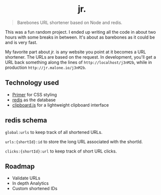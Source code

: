 <center><h1>jr.</h1></center>

> Barebones URL shortener based on Node and redis.

This was a fun random project. I ended up writing all the code in about two hours with some breaks in between. It's about as barebones as it could be and is very fast.

My favorite part about *jr.* is any website you point at it becomes a URL shortener. The URLs are based on the request. In development, you'll get a URL back something along the lines of `http://localhost/j3nM2b`, while in production `http://jr.malone.io/j3nM2b`.

## Technology used

 * [Primer](http://primercss.io/) for CSS styling
 * [redis](http://redis.io/) as the database
 * [clipboard.js](https://clipboardjs.com/) for a lightweight clipboard interface

## redis schema

`global:urls` to keep track of all shortened URLs.

`urls:{shortId}:id` to store the long URL associated with the shortId.

`clicks:{shortId}:url` to keep track of short URL clicks.

## Roadmap

 * Validate URLs
 * In depth Analytics
 * Custom shortened IDs
